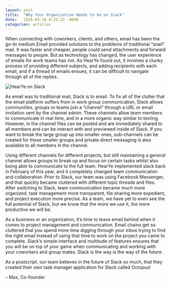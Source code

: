 ```yaml
---
layout: post
title:  "Why Your Organization Needs to be on Slack"
date:   2016-05-10 8:25:22 -0600
categories: articles
---
```


When connecting with coworkers, clients, and others, email has been the go-to medium.Email provided solutions to the problems of traditional “snail” mail. It was faster and cheaper, people could send attachments and forward messages to people. But as technology has changed, the user experience of emails for work teams has not. As HearYe found out, it involves a clunky process of providing different subjects, and adding recipients with each email, and if a thread of emails ensues, it can be difficult to navigate through all of the replies. 


![HearYe on Slack](https://files.slack.com/files-pri/T0J7L8Y14-F17PZR7NX/slack_photo.png)


As email was to traditional mail, Slack is to email. To fix all of the clutter that the email platform suffers from in work group communication, Slack allows communities, groups or teams join a “channel” through a URL or email invitation sent by the channel admin. These channels allow team members to communicate in real time, and in a more organic way similar to texting. However, in the channel files can be posted and are immediately shared to all members and can be interact with and previewed inside of Slack. If you want to break the large group up into smaller ones, sub-channels can be created for these smaller groups and private direct messaging is also available to all members in the channel. 

Using different channels for different projects, but still maintaining a general channel allows groups to break up and focus on certain tasks whilst also being able to communicate to the full team. HearYe implemented slack back in February of this year, and it completely changed team communication and collaboration. Prior to Slack, our team was using Facebook Messenger, and that quickly became cluttered with different topic threads and files. After switching to Slack, team communication became much more organized, task management more transparent, file sharing more expedient, and project execution more precise. As a team, we have yet to even see the full potential of Slack, but we know that the more we use it, the more productive we will be. 

As a business or an organization, it’s time to leave email behind when it comes to project management and communication. Email chains get so cluttered that you spend more time digging through your inbox trying to find the right email instead of using that time to work on the project you came to complete. Slack’s simple interface and multitude of features ensures that you will be on top of your game when communicating and working with your coworkers and group mates. Slack is the way is the way of the future. 

As a postscript, our team believes in the future of Slack so much, that they created their own task manager application for Slack called Octopus!


– Max, Co-founder
